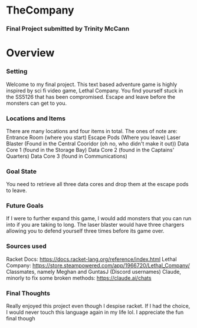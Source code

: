# TheCompany
### Final Project submitted by Trinity McCann

# Overview
### Setting
Welcome to my final project. This text based adventure game is highly inspired by sci fi video game, Lethal Company. You find yourself stuck in the SS5126 that has been compromised. Escape and leave before the monsters can get to you. 
### Locations and Items
There are many locations and four items in total. The ones of note are: 
Entrance Room (where you start)
Escape Pods (Where you leave)
Laser Blaster (Found in the Central Cooridor (oh no, who didn't make it out))
Data Core 1 (found in the Storage Bay)
Data Core 2 (found in the Captains' Quarters)
Data Core 3 (found in Communications)
### Goal State
You need to retrieve all three data cores and drop them at the escape pods to leave. 
### Future Goals
If I were to further expand this game, I would add monsters that you can run into if you are taking to long. The laser blaster would have three chargers allowing you to defend yourself three times before its game over.
### Sources used
Racket Docs: https://docs.racket-lang.org/reference/index.html
Lethal Company: https://store.steampowered.com/app/1966720/Lethal_Company/
Classmates, namely Meghan and GuntasJ (Discord usernames)
Claude, minorly to fix some broken methods: https://claude.ai/chats
### Final Thoughts
Really enjoyed this project even though I despise racket. If I had the choice, I would never touch this language again in my life lol. I appreciate the fun final though
